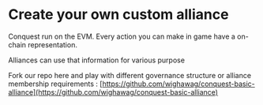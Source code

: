 # Create your own custom alliance

Conquest run on the EVM. Every action you can make in game have a on-chain representation.

Alliances can use that information for various purpose

Fork our repo here and play with different governance structure or alliance membership requirements : [https://github.com/wighawag/conquest-basic-alliance](https://github.com/wighawag/conquest-basic-alliance)
